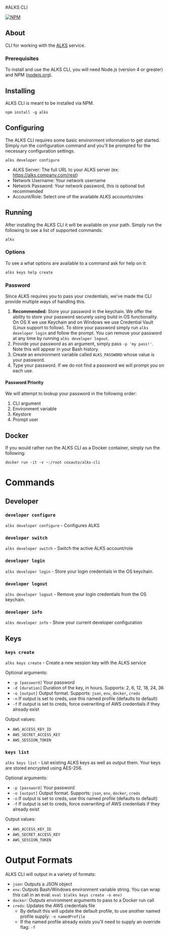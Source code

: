 #ALKS CLI

[![NPM](https://nodei.co/npm/alks.png?downloads=true&downloadRank=true&stars=true)](https://nodei.co/npm/alks/)

## About
CLI for working with the [ALKS](https://github.com/Cox-Automotive/ALKS) service.

### Prerequisites

To install and use the ALKS CLI, you will need Node.js (version 4 or greater) and NPM ([nodejs.org](https://nodejs.org/en/download/package-manager)).

## Installing

ALKS CLI is meant to be installed via NPM.

```
npm install -g alks
```

## Configuring

The ALKS CLI requires some basic environment information to get started. Simply run the configuration command and you'll be prompted for the necessary configuration settings.

    alks developer configure

* ALKS Server: The full URL to your ALKS server (ex: https://alks.company.com/rest)
* Network Username: Your network username
* Network Password: Your network password, this is optional but recommended
* Account/Role: Select one of the available ALKS accounts/roles

## Running

After installing the ALKS CLI it will be available on your path. Simply run the following to see a list of supported commands:

    alks

### Options

To see a what options are available to a command ask for help on it:

    alks keys help create

### Password

Since ALKS requires you to pass your credentials, we've made the CLI provide multiple ways of handling this. 

1. **Recommended:** Store your password in the keychain. We offer the ability to store your password securely using build in OS functionality. On OS X we use Keychain and on Windows we use Credential Vault (Linux support to follow). To store your password simply run `alks developer login` and follow the prompt. You can remove your password at any time by running `alks developer logout`.
2. Provide your password as an argument, simply pass `-p 'my pass!'`. Note this will appear in your Bash history.
3. Create an environment variable called `ALKS_PASSWORD` whose value is your password.
4. Type your password. If we do not find a password we will prompt you on each use.


#### Password Priority

We will attempt to lookup your password in the following order:

1. CLI argument
2. Environment variable
3. Keystore
4. Prompt user  

## Docker

If you would rather run the ALKS CLI as a Docker container, simply run the following:

```
docker run -it -v ~:/root coxauto/alks-cli
```

# Commands

## Developer

### `developer configure`

`alks developer configure` - Configures ALKS 

### `developer switch` 

`alks developer switch` - Switch the active ALKS account/role

### `developer login`

`alks developer login` - Store your login credentials in the OS keychain.

### `developer logout`

`alks developer logout` - Remove your login credentials from the OS keychain.

### `developer info`

`alks developer info` - Show your current developer configuration

## Keys

### `keys create`

`alks keys create` - Create a new session key with the ALKS service

Optional arguments:

* `-p [password]` Your password
* `-d [duration]` Duration of the key, in hours. Supports: 2, 6, 12, 18, 24, 36
* `-o [output]` Output format. Supports: `json`, `env`, `docker`, `creds`
* `-n` If output is set to creds, use this named profile (defaults to default)
* `-f` If output is set to creds, force overwriting of AWS credentials if they already exist

Output values:

* `AWS_ACCESS_KEY_ID`
* `AWS_SECRET_ACCESS_KEY`
* `AWS_SESSION_TOKEN`

### `keys list`

`alks keys list` - List existing ALKS keys as well as output them. Your keys are stored encrypted using AES-256.

Optional arguments:

* `-p [password]` Your password
* `-o [output]` Output format. Supports: `json`, `env`, `docker`, `creds`
* `-n` If output is set to creds, use this named profile (defaults to default)
* `-f` If output is set to creds, force overwriting of AWS credentials if they already exist

Output values:

* `AWS_ACCESS_KEY_ID`
* `AWS_SECRET_ACCESS_KEY`
* `AWS_SESSION_TOKEN`

# Output Formats

ALKS CLI will output in a variety of formats:

* `json`: Outputs a JSON object
* `env`: Outputs Bash/Windows environment variable string. You can wrap this call in an eval:  `eval $(alks keys create -o env)`
* `docker`: Outputs environment arguments to pass to a Docker run call
* `creds`: Updates the AWS credentials file
	* By default this will update the default profile, to use another named profile supply: `-n namedProfile`
	* If the named profile already exists you'll need to supply an override flag: `-f`